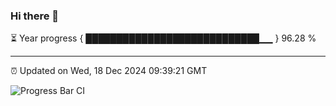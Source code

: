 ### Hi there 👋

⏳ Year progress { ████████████████████████████▁▁ } 96.28 %

---

⏰ Updated on Wed, 18 Dec 2024 09:39:21 GMT

![Progress Bar CI](https://github.com/IshwaranRudhara/GIT-ACTION/workflows/Progress%20Bar%20CI/badge.svg)
